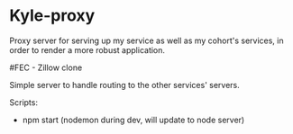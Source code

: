 # Kyle-proxy

Proxy server for serving up my service as well as my cohort's services, in order to render a more robust application.

#FEC - Zillow clone

Simple server to handle routing to the other services' servers.


Scripts: 
 - npm start  (nodemon during dev, will update to node server)
